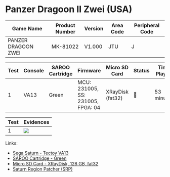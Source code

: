 # Panzer Dragoon II Zwei (USA)

| Game Name           | Product Number | Version | Area Code | Peripheral Code |
| ------------------- | -------------- | ------- | --------- | --------------- |
| PANZER DRAGOON ZWEI | MK-81022       | V1.000  | JTU       | J               |

| Test | Console | SAROO Cartridge | Firmware                          | Micro SD Card    | Status | Time Played |
| ---- | ------- | --------------- | --------------------------------- | ---------------- | ------ | ----------- |
| 1    | VA13    | Green           | MCU: 231005, SS: 231005, FPGA: 04 | XRayDisk (fat32) | :100:  | 53 minutes  |

| Test | Evidences                                                                                        |
| ---- | ------------------------------------------------------------------------------------------------ |
| 1    | [![](https://img.youtube.com/vi/u7Gru2ZIu5c/0.jpg)](https://www.youtube.com/watch?v=u7Gru2ZIu5c) |

Links:

- [Sega Saturn - Tectoy VA13](../../../Info/Consoles/VA13/README.md)
- [SAROO Cartridge - Green](../../../Info/Cartridges/RetroGameParadiseStore/1.32F/README.md)
- [Micro SD Card - XRayDisk, 128 GB, fat32](../../../Info/SdCards/XRayDisk/128GB/fat32/README.md)
- [Saturn Region Patcher (SRP)](https://segaxtreme.net/resources/saturn-region-patcher.81/download)
